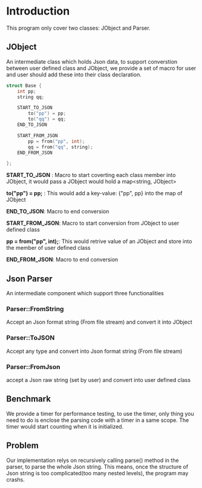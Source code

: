 # Introduction

This program only cover two classes: JObject and Parser.

## JObject

An intermediate class which holds Json data, to support converstion between user defined class and JObject, we provide a set of macro for user and user should add these into their class declaration.

```C++
struct Base {
    int pp;
    string qq;

    START_TO_JSON
        to("pp") = pp;
        to("qq") = qq;
    END_TO_JSON

    START_FROM_JSON
        pp = from("pp", int);
        qq = from("qq", string);
    END_FROM_JSON

};
```

**START_TO_JSON** : Macro to start coverting each class member into JObject, it would pass a JObject would hold a map<string, JObject>

**to("pp") = pp;** : This would add a key-value: {"pp", pp} into the map of JObject

**END_TO_JSON**: Macro to end conversion

**START_FROM_JSON**: Macro to start conversion from JObject to user defined class

**pp = from("pp", int);**: This would retrive value of an JObject and store into the member of user defined class

**END_FROM_JSON**: Macro to end conversion

## Json Parser

An intermediate component which support three functionalities

### Parser::FromString

Accept an Json format string (From file stream) and convert it into JObject

### Parser::ToJSON

Accept any type and convert into Json format string (From file stream)

### Parser::FromJson

accept a Json raw string (set by user) and convert into user defined class

## Benchmark

We provide a timer for performance testing, to use the timer, only thing you need to do is enclose the parsing code with a timer in a same scope. The timer would start counting when it is initialized.

## Problem

Our implementation relys on recursively calling parse() method in the parser, to parse the whole Json string. This means, once the structure of Json string is too complicated(too many nested levels), the program may crashs.
